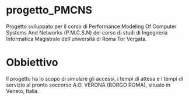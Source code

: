 # progetto_PMCNS
Progetto sviluppato per il corso di Performance Modeling Of Computer Systems And Networks (P.M.C.S.N) del corso di studi di Ingegneria Informatica Magistrale dell'università di Roma Tor Vergata.
# Obbiettivo
Il progetto ha lo scopo di simulare gli accessi, i tempi di attesa e i tempi di servizio al pronto soccorso A.O. VERONA (BORGO ROMA), situato in Veneto, Italia.
